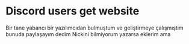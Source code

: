 <h1>Discord users get website</h1>

Bir tane yabancı bir yazılımcıdan bulmuştum ve geliştirmeye çalışmıştım bunuda paylaşayım dedim Nickini bilmiyorum yazarsa eklerim ama
